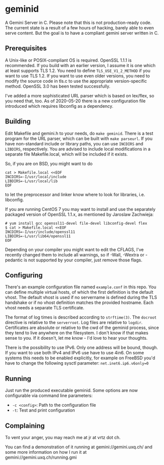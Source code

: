 # geminid
A Gemini Server in C. Please note that this is not production-ready code.
The current state is a result of a few hours of hacking, barely able to even
serve content. But the goal is to have a compliant gemini server written in C.

## Prerequisites
A Unix-like or POSIX-compliant OS is required. OpenSSL 1.1.1 is recommended. If you build with an earlier version, I assume it is one which at least supports TLS 1.2. You need to define `TLS_USE_V1_2_METHOD` if you want to use TLS 1.2. If you want to use even older versions, you need to modify the source code in tls.c to use the appropriate version-specific method. OpenSSL 3.0 has been tested successfully.

I've added a more sophisticated URL parser which is based on lex/flex, so you need that, too. As of 2020-05-20 there is a new configuration file introduced which requires libconfig as a dependency.

## Building
Edit Makefile and gemini.h to your needs, do `make geminid`. There is a test program for the URL parser, which can be built with `make parseurl`. If you have non-standard include or library paths, you can use `INCDIRS` and `LIBDIRS`, respectively. You are advised to include local modifications in a separate file Makefile.local, which will be included if it exists.

So, if you are on BSD, you might want to do
```
cat > Makefile.local <<EOF
INCDIRS=-I/usr/local/include
LIBDIRS=-L/usr/local/lib
EOF
```
to let the preprocessor and linker know where to look for libraries, i.e. libconfig.

If you are running CentOS 7 you may want to install and use the separately packaged version of OpenSSL 1.1.x, as mentioned by Jaroslaw Zachwieja:

```
# yum install gcc openssl11-devel file-devel libconfig-devel flex
$ cat > Makefile.local <<EOF
INCDIRS=-I/usr/include/openssl11
LIBDIRS=-L/usr/lib64/openssl11
EOF
```

Depending on your compiler you might want to edit the CFLAGS, I've recently changed them to include all warnings, so if -Wall, -Wextra or -pedantic is not supported by your compiler, just remove those flags.

## Configuring
There's an example configuration file named `example.conf` in this repo. You can define multiple virtual hosts, of which the first definition is the default vhost. The default vhost is used if no servername is defined during the TLS handshake or if no vhost definition matches the provided hostname. Each vhost needs a separate TLS certificate.

The format of log times is described according to `strftime(3)`. The `docroot` directive is relative to the `serverroot`. Log files are relative to `logdir`. Certificates are absolute or relative to the cwd of the geminid process, since they tend to live anywhere on the filesystem. I don't know if that makes sense to you. If it doesn't, let me know - I'd love to hear your thoughts.

There is the possibility to use IPv6. Only one address will be bound, though. If you want to use both IPv4 and IPv6 use have to use 4in6. On some systems this needs to be enabled explicitly, for example on FreeBSD you'd have to change the following sysctl parameter: `net.inet6.ip6.v6only=0`

## Running
Just run the produced executable geminid. Some options are now configurable via command line parameters:
- `-c <config>`: Path to the configuration file
- `-t`: Test and print configuration

## Complaining
To vent your anger, you may reach me at jr at vrtz dot ch.

You can find a demonstration of it running at gemini://gemini.uxq.ch/ and some more information on how I run it at gemini://gemini.uxq.ch/running.gmi
